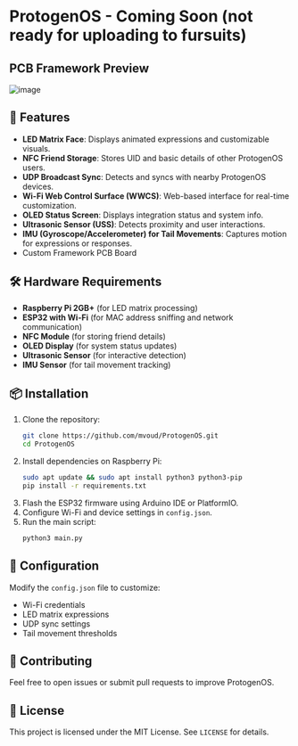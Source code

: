 # ProtogenOS - Coming Soon (not ready for uploading to fursuits)

## PCB Framework Preview
![image](https://github.com/user-attachments/assets/5daf8fc2-fbed-41e1-8b05-de2257e6bf94)


## 🚀 Features
- **LED Matrix Face**: Displays animated expressions and customizable visuals.
- **NFC Friend Storage**: Stores UID and basic details of other ProtogenOS users.
- **UDP Broadcast Sync**: Detects and syncs with nearby ProtogenOS devices.
- **Wi-Fi Web Control Surface (WWCS)**: Web-based interface for real-time customization.
- **OLED Status Screen**: Displays integration status and system info.
- **Ultrasonic Sensor (USS)**: Detects proximity and user interactions.
- **IMU (Gyroscope/Accelerometer) for Tail Movements**: Captures motion for expressions or responses.
- Custom Framework PCB Board

## 🛠 Hardware Requirements
- **Raspberry Pi 2GB+** (for LED matrix processing)
- **ESP32 with Wi-Fi** (for MAC address sniffing and network communication)
- **NFC Module** (for storing friend details)
- **OLED Display** (for system status updates)
- **Ultrasonic Sensor** (for interactive detection)
- **IMU Sensor** (for tail movement tracking)

## 📦 Installation
1. Clone the repository:
   ```sh
   git clone https://github.com/mvoud/ProtogenOS.git
   cd ProtogenOS
   ```
2. Install dependencies on Raspberry Pi:
   ```sh
   sudo apt update && sudo apt install python3 python3-pip
   pip install -r requirements.txt
   ```
3. Flash the ESP32 firmware using Arduino IDE or PlatformIO.
4. Configure Wi-Fi and device settings in `config.json`.
5. Run the main script:
   ```sh
   python3 main.py
   ```

## 🔧 Configuration
Modify the `config.json` file to customize:
- Wi-Fi credentials
- LED matrix expressions
- UDP sync settings
- Tail movement thresholds

## 🤝 Contributing
Feel free to open issues or submit pull requests to improve ProtogenOS.

## 📜 License
This project is licensed under the MIT License. See `LICENSE` for details.
